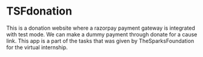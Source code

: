 # TSFdonation
This is a donation website where a razorpay payment gateway is integrated with test mode.
We can make a dummy payment through donate for a cause link.
This app is a part of the tasks that was given by TheSparksFoundation for the virtual internship.

